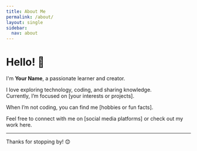 ```yaml
---
title: About Me
permalink: /about/
layout: single
sidebar:
  nav: about
---
```


# Hello! 👋

I'm **Your Name**, a passionate learner and creator.

I love exploring technology, coding, and sharing knowledge.  
Currently, I’m focused on [your interests or projects].  

When I’m not coding, you can find me [hobbies or fun facts].  

Feel free to connect with me on [social media platforms] or check out my work here.

---

Thanks for stopping by! 😊

